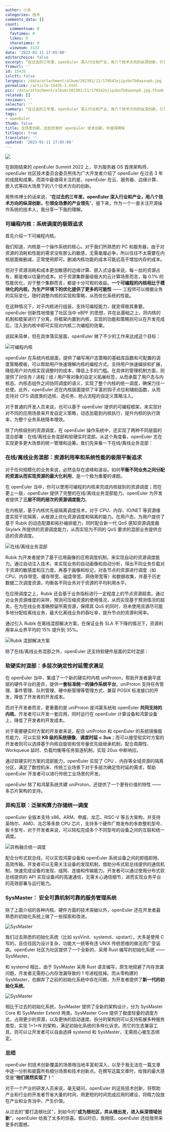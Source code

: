 ```yaml
---
author: 小白
categories: 技术
comments_data: []
count:
  commentnum: 0
  favtimes: 0
  likes: 0
  sharetimes: 0
  viewnum: 3133
date: '2023-01-11 17:05:00'
editorchoice: false
excerpt: “在过去的三年里，openEuler 深入行业和产业，用八个技术方向的纵深创新，引领全场景的产业领先”
fromurl: ''
id: 15435
islctt: false
largepic: /data/attachment/album/202301/11/170542ejipxbn7b0aaxnpb.jpg
permalink: /article-15435-1.html
pic: /data/attachment/album/202301/11/170542ejipxbn7b0aaxnpb.jpg.thumb.jpg
related: []
reviewer: ''
selector: ''
summary: “在过去的三年里，openEuler 深入行业和产业，用八个技术方向的纵深创新，引领全场景的产业领先”
tags:
- openEuler
thumb: false
title: 全场景创新，这些厉害的 openEuler 技术创新，你值得拥有
titlepic: true
translator: ''
updated: '2023-01-11 17:05:00'
---
```


![](/data/attachment/album/202301/11/170542ejipxbn7b0aaxnpb.jpg)


在刚刚结束的 openEuler Summit 2022 上，华为服务器 OS 首席架构师、openEuler 社区技术委员会委员熊伟为广大开发者介绍了 openEuler 在过去 3 年的成就和成果。而其中最值得关注的是，openEuler 在云、服务器、边缘计算、嵌入式等四大场景下的八个技术方向的创新。


用熊伟博士的话来说，“**在过去的三年里，openEuler 深入行业和产业，用八个技术方向的纵深创新，引领全场景的产业领先**”。接下来，作为一个一直关注开源操作系统的技术人，我分享一下我的理解。


### 可编程内核：系统调度的极限追求


首先介绍一下可编程内核。


我们知道，内核是一个操作系统的核心。对于我们所熟悉的 PC 和服务器，由于对资源的消耗和性能的需求没有那么的敏感，无需毫厘必争，所以往往不太需要在内核层面做删减，正常使用即可。删减内核功能的成本可能远高于增加内存的成本。


但对于资源消耗和成本更加敏感的边缘计算、嵌入式设备来说，每一丝的资源占有，都是难以估量的成本。对于资源集群量级极大的云计算场景而言，每 0.1% 的性能优化，对于整个集群而言，都是十分可观的收益。**一个可编程的内核相比于模块化的内核，为生产环境下的优化提供了更多的可能性** —— 工程师可以根据业务的实际变化，随时调整内核的实现和策略，从而优化系统的性能。


在这种情况下，对于内核进行组装，支持可编程能力，就变得极其重要。openEuler 创新性地借鉴了社区当中 eBPF 的思想，并在此基础之上，将内核的机制和框架进行了分离，将框架内置到内核，实现的功能和策略则可以在开发完成后，注入到内核中即可实现对内核二次编程的效果。


说起来简单，但在具体落实层面，openEuler 做了不少的工作来达成这个目标：


![可编程内核](/data/attachment/album/202301/11/170543ozg7s53shb37x0sg.png)


openEuler 在系统内核层面，提供了编写用户态策略的基础库函数和可配置的调度策略模板，可以帮助用户快速理解内核的编程方式。支持用户快速编排和扩展，降低用户对内核实现调整时的成本，降低上手的门槛。在具体的管理机制方面，则提供了对任务 / 进程 / 组 / 用户等对象的自定义拓展标签，从而承载了用户态与内核态、内核态组件之间协同调度的语义，实现了整个内核的统一调度，确保力往一处使。此外，openEuler 还在内核层面提供了丰富的钩子点位和辅助函数，从而支持对 CFS 调度类的选核、选任务、抢占流程的自定义策略注入。


对于普通的开发人员来说，也可以基于 openEuler 提供的可编程框架，来实现针对不同的应用场景来开发自定义策略，动态加载到内核执行，提升内核的执行效率，为整个业务系统降本增效。


除了内核级别的资源调度，在 openEuler 操作系统中，还实现了两种不同层面的混合部署：在线/离线业务混部和软硬实时混部。从这个角度看，openEuler 志在实现更多更大场景的统一管理和运筹。我们先来看一下在线/离线业务混部：


### 在线/离线业务混部：资源利用率和系统性能的极限平衡追求


对于任何规模化的业务来说，必然会存在波峰和波谷。如何**平衡不同业务之间分配的资源从而实现资源的最大化利用**，是一个极为重要的课题。


在 openEuler 当中，你可以使用可编程的内核来完成内核级别的资源调度；而在更上一层，openEuler 提供了完整的在线/离线业务混部能力。openEuler 为开发者提供了**三层不同的层次的资源调度能力**。


在内核层，基于内核优先级隔离调度技术，对于 CPU、内存、IO/NET 等资源维度实现干扰隔离，从根源上优化资源调度和隔离的能力。在用户态，为用户提供了基于 Rubik 的动态配置和拓扑编排能力，同时配合新一代 QoS 感知资源调度器 Skylark 所提供的资源调度能力，从而实现为不同的 QoS 要求的混部业务提供合适的资源调度。


![在线/离线业务混部](/data/attachment/album/202301/11/170544avpi7i0gl3xv7v53.jpg)


Rubik 为开发者提供了基于应用画像的应用调度机制，来实现自动的资源调度能力。通过自动注入技术，来实现业务的自动画像和自动分析，得出不同业务负载对于资源的敏感度和压力度。再基于画像和标记，对各节点的资源进行调度（如 CPU、内存带宽、缓存带宽、磁盘带宽、网络带宽等）和数据收集，并基于历史数据二次调度资源，均衡各不同业务对于资源的平均利用水平。






在应用调度之上，Rubik 还会基于业务指标进行一定程度上的节点资源超卖。通过对业务资源维度的采样，预测可压缩资源的使用情况，从而实现基于预测情况的超卖。在为在线业务准确预留所需资源，保障其 QoS 的同时，将未使用资源尽可能多地分配给离线业务，最大化离线业务的吞吐率，提升节点的资源利用率。


通过引入 Rubik 在离线混部解决方案，在保证业务 SLA 不下降的情况下，资源利用率从业界平均的 15% 提升到 35%。


![Rubik 混部解决方案](/data/attachment/album/202301/11/171304gokew6imk06fzwb8.jpg)


除了在线/离线业务混部之外，openEuler 还支持软硬件层面的实时混部：


### 软硬实时混部：多层次确定性时延需求满足


在 openEuler 当中，集成了一个新的硬实时内核 uniProton，帮助开发者磨平底层的硬件平台的差异，提供**一套标准统一的操作系统平台**。uniProton 支持任务管理、事件管理、队列管理、硬中断管理等管理方式，兼容 POSIX 标准接口的开发，降低了开发者的开发成本。


而对于开发者而言，更重要的是 uniProton 是鸿蒙系统和 openEuler **共同支持的内核**。开发者可以开发一套应用，同时运行在 openEuler 计算设备和鸿蒙设备上，降低了开发者的开发成本。


对于需要硬实时方案的开发者来说，配合 uniProton 和 openEuler 的系统镜像裁剪能力，可以实现 **KB 级的系统镜像**，**调度时延 < 3us**；而可以接受软实时方案的开发者则可以选择基于内核自旋锁和信号量优先级继承机制，配合周期性、Workqueue 延时、负载均衡等任务驱逐机制，实现 20us 中断响应。


通过软硬实时方案的混部能力，openEuler 实现了 CPU 、内存等全域资源的隔离分区，满足了数控机床、传统工业场景下对于多层次确定性时延的需求，帮助 openEuler 开发者可以进行传统工业场景的开发。


openEuler 除了和鸿蒙系统共建 uniProton，还提供了一个更有价值的特性 —— 多芯片架构的支持。


### 异构互联：泛架构算力存储统一调度


openEuler 全版本支持 x86、ARM、申威、龙芯、RISC-V 等五大架构，并支持英特尔、AMD、兆芯等多款 CPU 芯片，支持多个硬件厂商发布的多款整机型号、板卡型号，对于开发者来说，可以轻松完成多个不同型号的设备之间的互联和统一调度。


![异构融合统一调度](/data/attachment/album/202301/11/170547hn9hgtteihnkwtnt.jpg)


配合分布式软总线，可以实现鸿蒙设备和 openEuler 系统设备之间的即插即用、高效传输。开发者可以无需关注设备的发现机制，借助分布式软总线提供的通信机制，快速完成设备的发现、组网、连接和传输能力。开发者可以通过使用分布式软总线提供的 API 实现设备间的高速通信，无需关心通信细节，进而实现业务平台的高效部署与运行能力。






### SysMaster： 安全可靠机制可靠的服务管理系统


除了上面介绍的各种内核、硬件方面的技术突破以外，openEuler 还在开发者最熟悉的初始化系统上做了一些探索和改进。


![SysMaster](/data/attachment/album/202301/11/170548szls1ssu1qqrsdq9.jpg)


我们过去熟悉的初始化系统（比如 sysVinit、systemd、upstart），大多是使用 C 写的，且往往因为设计复杂，功能大一统等有违 UNIX 传统思维的做法而广受诟病。openEuler 社区为社区提供了一个全新的、采用 Rust 编写的初始化系统 —— SysMaster。


和 systemd 相比，由于 SysMaster 采用 Rust 语言编写，原生地规避了内存泄漏问题，开发者无需担心内存泄漏导致的 1 号进程挂掉。而从零构建的 SysMaster，也摒弃了之前的初始化系统中存在问题，为开发者提供了**新一代的初始化系统**。


![SysMaster](/data/attachment/album/202301/11/170549ljnmk88kzc0nccxe.png)


相比于过去的初始化系统，SysMaster 提供了全新的架构设计，分为 SysMaster Core 和 SysMaster Extend 两类。SysMaster Core 提供了极度轻量的调度方式，占用更少的资源，以及更快的启动速度。拆分的架构则可以支持拓展多种服务类型，实现 1+1+N 的架构，满足初始化系统的多样化诉求。而它的生态兼容工具，则可以让开发者可以自由选择 systemd 和 SysMaster，无需担心被生态绑定。


### 总结


openEuler 的技术创新覆盖的场景相当地丰富和深入，以至于我无法在一篇文章中逐一分析和披露所有细分场景和技术创新点。在撰写这篇文章时，给我的最大感受是“**他们居然实现了！**”


对于一个产业的研发人员来说，毫无疑问，openEuler 的这些技术创新，将帮助产业和行业的开发者节省大量的时间，用更短的时间完成应用的建设，将精力投放在产业和业务当中，产生价值。


从过去的“要打造根社区”，到如今的“**成为根社区，并从根出发，进入纵深领域创新**”，openEuler 给我了太多的惊喜。假以时日，我相信，openEuler 还给我带来更多的震撼。